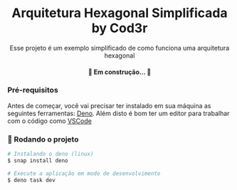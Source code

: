
<h1 align="center">Arquitetura Hexagonal Simplificada by Cod3r</h1>

<p align="center">Esse projeto é um exemplo simplificado de como funciona uma arquitetura hexagonal</p>

<h4 align="center"> 
	🚀 Em construção...  🚧
</h4>


### Pré-requisitos

Antes de começar, você vai precisar ter instalado em sua máquina as seguintes ferramentas:
[Deno](https://deno.com/). 
Além disto é bom ter um editor para trabalhar com o código como [VSCode](https://code.visualstudio.com/)

### 🎲 Rodando o projeto

```bash
# Instalando o deno (linux)
$ snap install deno

# Execute a aplicação em modo de desenvolvimento
$ deno task dev
```

